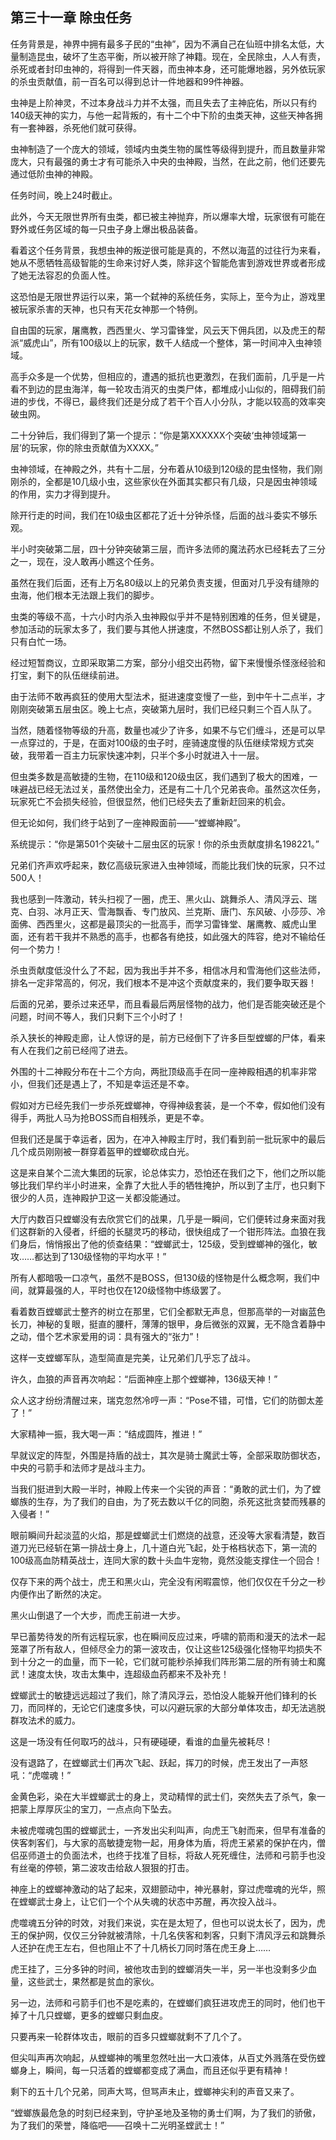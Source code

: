 ## 第三十一章 除虫任务

任务背景是，神界中拥有最多子民的“虫神”，因为不满自己在仙班中排名太低，大量制造昆虫，破坏了生态平衡，所以被开除了神籍。现在，全民除虫，人人有责，杀死或者封印虫神的，将得到一件天器，而虫神本身，还可能爆地器，另外依玩家的杀虫贡献值，前一百名可以得到总计一件地器和99件神器。

虫神是上阶神灵，不过本身战斗力并不太强，而且失去了主神庇佑，所以只有约140级天神的实力，与他一起背叛的，有十二个中下阶的虫类天神，这些天神各拥有一套神器，杀死他们就可获得。

虫神制造了一个庞大的领域，领域内虫类生物的属性等级得到提升，而且数量非常庞大，只有最强的勇士才有可能杀入中央的虫神殿，当然，在此之前，他们还要先通过低阶虫神的神殿。

任务时间，晚上24时截止。

此外，今天无限世界所有虫类，都已被主神抛弃，所以爆率大增，玩家很有可能在野外或任务区域的每一只虫子身上爆出极品装备。

看着这个任务背景，我想虫神的叛逆很可能是真的，不然以海蓝的过往行为来看，她从不愿牺牲高级智能的生命来讨好人类，除非这个智能危害到游戏世界或者形成了她无法容忍的负面人性。

这恐怕是无限世界运行以来，第一个弑神的系统任务，实际上，至今为止，游戏里被玩家杀害的天神，也只有天花女神那一个特例。

自由国的玩家，屠鹰教，西西里火、学习雷锋堂，风云天下佣兵团，以及虎王的帮派“威虎山”，所有100级以上的玩家，数千人结成一个整体，第一时间冲入虫神领域。

高手众多是一个优势，但相应的，遭遇的抵抗也更激烈，在我们面前，几乎是一片看不到边的昆虫海洋，每一轮攻击消灭的虫类尸体，都堆成小山似的，阻碍我们前进的步伐，不得已，最终我们还是分成了若干个百人小分队，才能以较高的效率突破虫网。

二十分钟后，我们得到了第一个提示：“你是第XXXXXX个突破‘虫神领域第一层’的玩家，你的除虫贡献值为XXXX。”

虫神领域，在神殿之外，共有十二层，分布着从10级到120级的昆虫怪物，我们刚刚杀的，全都是10几级小虫，这些家伙在外面其实都只有几级，只是因虫神领域的作用，实力才得到提升。

除开行走的时间，我们在10级虫区都花了近十分钟杀怪，后面的战斗委实不够乐观。

半小时突破第二层，四十分钟突破第三层，而许多法师的魔法药水已经耗去了三分之一，现在，没人敢再小瞧这个任务。

虽然在我们后面，还有上万名80级以上的兄弟负责支援，但面对几乎没有缝隙的虫海，他们根本无法跟上我们的脚步。

虫类的等级不高，十六小时内杀入虫神殿似乎并不是特别困难的任务，但关键是，参加活动的玩家太多了，我们要与其他人拼速度，不然BOSS都让别人杀了，我们只有白忙一场。

经过短暂商议，立即采取第二方案，部分小组交出药物，留下来慢慢杀怪涨经验和打宝，剩下的队伍继续前进。

由于法师不敢再疯狂的使用大型法术，挺进速度变慢了一些，到中午十二点半，才刚刚突破第五层虫区。晚上七点，突破第九层时，我们已经只剩三个百人队了。

当然，随着怪物等级的升高，数量也减少了许多，如果不与它们缠斗，还是可以早一点穿过的，于是，在面对100级的虫子时，座骑速度慢的队伍继续常规方式突破，我带着一百主力玩家快速冲刺，只半个多小时就进入十一层。

但虫类多数是高敏捷的生物，在110级和120级虫区，我们遇到了极大的困难，一味避战已经无法过关，虽然使出全力，还是有二十几个兄弟丧命。虽然这次任务，玩家死亡不会损失经验，但很显然，他们已经失去了重新赶回来的机会。

但无论如何，我们终于站到了一座神殿面前——“螳螂神殿”。

系统提示：“你是第501个突破十二层虫区的玩家！你的杀虫贡献度排名198221。”

兄弟们齐声欢呼起来，数亿高级玩家进入虫神领域，而能比我们快的玩家，只不过500人！

我也感到一阵激动，转头扫视了一圈，虎王、黑火山、跳舞杀人、清风浮云、瑞克、白羽、冰月正天、雪海飘香、专门放风、兰克斯、唐门、东风破、小莎莎、冷面佛、西西里火，这都是最顶尖的一批高手，而学习雷锋堂、屠鹰教、威虎山里面，还有若干我并不熟悉的高手，也都各有绝技，如此强大的阵容，绝对不输给任何一个势力！

杀虫贡献度低没什么了不起，因为我出手并不多，相信冰月和雪海他们这些法师，排名一定非常高的，何况，我们根本不是冲这个贡献度来的，我们要争取天器！

后面的兄弟，要杀过来还早，而且看最后两层怪物的战力，他们是否能突破还是个问题，时间不等人，我们只剩下三个小时了！

杀入狭长的神殿走廊，让人惊讶的是，前方已经倒下了许多巨型螳螂的尸体，看来有人在我们之前已经闯了进去。

外围的十二神殿分布在十二个方向，两批顶级高手在同一座神殿相遇的机率非常小，但我们还是遇上了，不知是幸运还是不幸。

假如对方已经先我们一步杀死螳螂神，夺得神级套装，是一个不幸，假如他们没有得手，两批人马为抢BOSS而自相残杀，更是不幸。

但我们还是属于幸运者，因为，在冲入神殿主厅时，我们看到前一批玩家中的最后几个成员刚刚被一群穿着盔甲的螳螂砍成白光。

这是来自某个二流大集团的玩家，论总体实力，恐怕还在我们之下，他们之所以能够比我们早约半小时进来，全靠了大批人手的牺牲掩护，所以到了主厅，也只剩下很少的人员，连神殿护卫这一关都没能通过。

大厅内数百只螳螂没有去欣赏它们的战果，几乎是一瞬间，它们便转过身来面对我们这群新的入侵者，纤细的长腿灵巧的移动，很快组成了一个钳形阵法。血狼在我们身后，悄悄报出了他的侦查结果：“螳螂武士，125级，受到螳螂神的强化，敏攻……都达到了130级怪物的平均水平！”

所有人都暗吸一口凉气，虽然不是BOSS，但130级的怪物是什么概念啊，我们中间，就算最强的人，平时也仅在120级怪物中练级罢了。

看着数百螳螂武士整齐的树立在那里，它们全都默无声息，但那高举的一对幽蓝色长刀，神秘的复眼，挺直的腰杆，薄薄的银甲，身后微张的双翼，无不隐含着静中之动，借个艺术家爱用的词：具有强大的“张力”！

这样一支螳螂军队，造型简直是完美，让兄弟们几乎忘了战斗。

许久，血狼的声音再次响起：“后面神座上那个螳螂神，136级天神！”

众人这才纷纷清醒过来，瑞克忽然冷哼一声：“Pose不错，可惜，它们的防御太差了！”

大家精神一振，我大喝一声：“结成圆阵，推进！”

早就议定的阵型，外围是持盾的战士，其次是骑士魔武士等，全部采取防御状态，中央的弓箭手和法师才是战斗主力。

当我们挺进到大殿一半时，神殿上传来一个尖锐的声音：“勇敢的武士们，为了螳螂族的生存，为了我们的自由，为了死去数以千亿的同胞，杀死这批贪婪而残暴的入侵者！”

眼前瞬间升起淡蓝的火焰，那是螳螂武士们燃烧的战意，还没等大家看清楚，数百道刀光已经斩在第一排战士身上，几十道白光飞起，处于格档状态下，第一流的100级高血防精英战士，连同大家的数十头血牛宠物，竟然没能支撑住一个回合！

仅存下来的两个战士，虎王和黑火山，完全没有闲暇震惊，他们仅仅在千分之一秒内便作出了断然的决定。

黑火山倒退了一个大步，而虎王前进一大步。

早已蓄势待发的所有远程玩家，也在瞬间反应过来，呼啸的箭雨和漫天的法术一起笼罩了所有敌人，但倾尽全力的第一波攻击，仅让这些125级强化怪物平均损失不到十分之一的血量，而下一轮，它们就可能秒杀掉我们阵形第二层的所有骑士和魔武！速度太快，攻击太集中，连超级血药都来不及补充！

螳螂武士的敏捷远远超过了我们，除了清风浮云，恐怕没人能躲开他们锋利的长刀，而同样的，无论它们速度多快，可以闪避玩家的大部分单体攻击，却无法逃脱群攻法术的威力。

这是一场没有任何取巧的战斗，只有硬碰硬，看谁的血量先被耗尽！

没有退路了，在螳螂武士们再次飞起、跃起，挥刀的时候，虎王发出了一声怒吼：“虎噬魂！”

金黄色彩，染在大半螳螂武士的身上，灵动精悍的武士们，突然失去了杀气，象一把蒙上厚厚灰尘的宝刀，一点点向下坠去。

未被虎噬魂包围的螳螂武士，一齐发出尖利叫声，向虎王飞射而来，但早有准备的侠客刺客们，与大家的高敏捷宠物一起，用身体为盾，将虎王紧紧的保护在内，僧侣巫师道士的负面法术，也终于找准了目标，将敌人死死缠住，法师和弓箭手也没有丝毫的停顿，第二波攻击给敌人狠狠的打击。

神座上的螳螂神激动的站了起来，双翅颤动中，神光暴射，穿过虎噬魂的光华，照在螳螂武士身上，让它们一个个从失魂的状态中苏醒，再次投入战斗。

虎噬魂五分钟的时效，对我们来说，实在是太短了，但也可以说太长了，因为，虎王的保护网，仅仅三分钟就被清除，十几名侠客和刺客，只剩下清风浮云和跳舞杀人还护在虎王左右，但也阻止不了十几柄长刀同时落在虎王身上……

虎王挂了，三分多钟的时间，被他攻击到的螳螂消失一半，另一半也没剩多少血量，这些武士，果然都是贫血的家伙。

另一边，法师和弓箭手们也不是吃素的，在螳螂们疯狂进攻虎王的同时，他们也干掉了十几只螳螂，更多的螳螂只剩血皮。

只要再来一轮群体攻击，眼前的百多只螳螂就剩不了几个了。

但尖叫声再次响起，从螳螂神的嘴里忽然吐出一大口液体，从百丈外溅落在受伤螳螂身上，瞬间，每一只活着的螳螂都变成了满血，而且还似乎更有精神！

剩下的五十几个兄弟，同声大骂，但骂声未止，螳螂神尖利的声音又来了。

“螳螂族最危急的时刻已经来到，守护圣地及圣物的勇士们啊，为了我们的骄傲，为了我们的荣誉，降临吧——召唤十二光明圣螳武士！”

